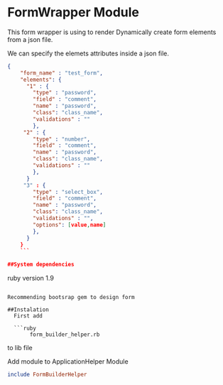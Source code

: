 # FormWrapper Module
This form wrapper is using to render Dynamically create form elements from a json file.

We can specify the elemets attributes inside a json file.


```json
{
    "form_name" : "test_form",
    "elements": {
      "1" : {
        "type" : "password",
        "field" : "comment",
        "name" : "password",
        "class": "class_name",
        "validations" : ""
        },
     "2" : {
        "type" : "number",
        "field" : "comment",
        "name" : "password",
        "class": "class_name",
        "validations" : ""
        },
      }
     "3" : {
        "type" : "select_box",
        "field" : "comment",
        "name" : "password",
        "class": "class_name",
        "validations" : "",
        "options": [value,name]
        },
      }
    }
    ```
    
##System dependencies

 ```
 ruby version 1.9
 ```
 
 Recommending bootsrap gem to design form
 
 ##Instalation
   First add  
   
   ```ruby
        form_builder_helper.rb
   ```
   to lib file
   
   Add module to ApplicationHelper Module
   
   ```ruby
   include FormBuilderHelper
   ```
   
   
   

     
    
    
    
